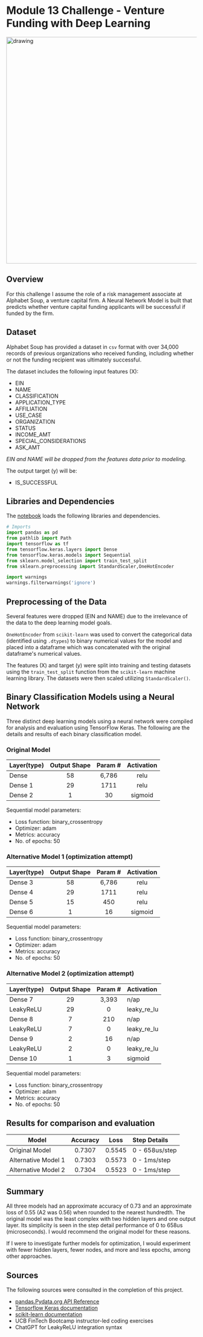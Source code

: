 # Module 13 Challenge - Venture Funding with Deep Learning

<img src="images/AI_banner.png" alt="drawing" width="600"/>

## Overview

For this challenge I assume the role of a risk management associate at Alphabet Soup, a venture capital firm. A Neural Network Model is built that predicts whether venture capital funding applicants will be successful if funded by the firm.

## Dataset

Alphabet Soup has provided a dataset in `csv` format with over 34,000 records of previous organizations who received funding, including whether or not the funding recipient was ultimately successful. 

The dataset includes the following input features (X):
* EIN
* NAME
* CLASSIFICATION
* APPLICATION_TYPE
* AFFILIATION
* USE_CASE
* ORGANIZATION
* STATUS
* INCOME_AMT
* SPECIAL_CONSIDERATIONS
* ASK_AMT

*EIN and NAME will be dropped from the features data prior to modeling.*

The output target (y) will be:
* IS_SUCCESSFUL

## Libraries and Dependencies

The [notebook](venture_funding_with_deep_learning.ipynb) loads the following libraries and dependencies.

```python
# Imports
import pandas as pd
from pathlib import Path
import tensorflow as tf
from tensorflow.keras.layers import Dense
from tensorflow.keras.models import Sequential
from sklearn.model_selection import train_test_split
from sklearn.preprocessing import StandardScaler,OneHotEncoder

import warnings
warnings.filterwarnings('ignore')
```

## Preprocessing of the Data

Several features were dropped (EIN and NAME) due to the irrelevance of the data to the deep learning model goals. 

`OneHotEncoder` from `scikit-learn` was used to convert the categorical data (identified using `.dtypes`) to binary numerical values for the model and placed into a dataframe which was concatenated with the original dataframe's numerical values.

The features (X) and target (y) were split into training and testing datasets using the `train_test_split` function from the `scikit-learn` machine learning library. The datasets were then scaled utilizing `StandardScaler()`.

## Binary Classification Models using a Neural Network

Three distinct deep learning models using a neural network were compiled for analysis and evaluation using TensorFlow Keras. The following are the details and results of each binary classification model. 

### Original Model

| Layer(type)  | Output Shape | Param # | Activation |
|-------|:-------:|:------------:|:------------:|
| Dense | 58    | 6,786       | relu       |
| Dense 1 | 29    | 1711       | relu       |
| Dense 2 | 1     | 30       | sigmoid       |

Sequential model parameters:
* Loss function: binary_crossentropy
* Optimizer: adam
* Metrics: accuracy
* No. of epochs: 50

### Alternative Model 1 (optimization attempt)

| Layer(type)  | Output Shape | Param # | Activation |
|-------|:-------:|:------------:|:------------:|
| Dense 3 | 58    | 6,786       | relu       |
| Dense 4 | 29    | 1711       | relu       |
| Dense 5 | 15     | 450       | relu       |
| Dense 6 | 1     | 16       | sigmoid       |

Sequential model parameters:
* Loss function: binary_crossentropy
* Optimizer: adam
* Metrics: accuracy
* No. of epochs: 50

### Alternative Model 2 (optimization attempt)

| Layer(type)  | Output Shape | Param # | Activation |
|-------|:-------:|:------------:|:------------|
| Dense 7| 29    | 3,393       | n/ap       |
| LeakyReLU | 29    | 0       | leaky_re_lu       |
| Dense 8 | 7     | 210       | n/ap       |
| LeakyReLU | 7     | 0       | leaky_re_lu       |
| Dense 9 | 2     | 16       | n/ap       |
| LeakyReLU | 2     | 0       | leaky_re_lu       |
| Dense 10 | 1     | 3       | sigmoid       |

Sequential model parameters:
* Loss function: binary_crossentropy
* Optimizer: adam
* Metrics: accuracy
* No. of epochs: 50

## Results for comparison and evaluation

| Model  | Accuracy | Loss | Step Details |
|-------|:-------:|:------------:|:------------|
| Original Model| 0.7307    | 0.5545       | 0 - 658us/step       |
| Alternative Model 1 | 0.7303    | 0.5573       | 0 - 1ms/step       |
| Alternative Model 2 | 0.7304     | 0.5523       | 0 - 1ms/step       |

## Summary

All three models had an approximate accuracy of 0.73 and an approximate loss of 0.55 (A2 was 0.56) when rounded to the nearest hundredth. The original model was the least complex with two hidden layers and one output layer. Its simplicity is seen in the step detail performance of 0 to 658us (microseconds). I would recommend the original model for these reasons. 

If I were to investigate further models for optimization, I would experiment with fewer hidden layers, fewer nodes, and more and less epochs, among other approaches. 

## Sources

The following sources were consulted in the completion of this project. 

* [pandas.Pydata.org API Reference](https://pandas.pydata.org/docs/reference/index.html)
* [Tensorflow Keras documentation](https://www.tensorflow.org/guide/keras)
* [scikit-learn documentation](https://scikit-learn.org/stable/)
* UCB FinTech Bootcamp instructor-led coding exercises
* ChatGPT for LeakyReLU integration syntax